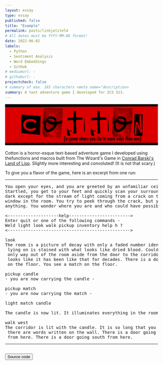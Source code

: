 ```yaml
---
layout: essay
type: essay
published: false
title: "Example"
permalink: posts/linkjetitel4
# All dates must be YYYY-MM-DD format!
date: 2022-06-02
labels:
  - Python
  - Sentiment Analysis
  - Word Embeddings
  - GitHub
# mediumurl: -
# githuburl: -
projectcheck: false
# summary of max. 165 characters <meta name="description>
summary: A text adventure game I developed for ICS 313.
---
```



<img class="ui image" src="/images/cotton-header.png">

Cotton is a horror-esque text-based adventure game I developed using thefunctions and macros built from The Wizard's Game in [Conrad Barski's Land of Lisp](http://landoflisp.com/). Slightly more interesting and convoluted! (It is not that scary.)

To give you a flavor of the game, here is an excerpt from one run:

<hr>

<pre>
You open your eyes, and you are greeted by an unfamiliar ceiling.
Startled, you get to your feet and quickly scan your surroundings. It's
dark except for the stream of light coming from a crack on the only boarded
window in the room. You try to peek through the crack, but you cannot see
anything. You wonder where you are and who could have possibly brought you here.

<--------------------help------------------------>
Enter quit or one of the following commands -
Weld light look walk pickup inventory help h ?
<------------------------------------------------>

look
The room is a picture of decay with only a faded number identifying it as room-4. The bed you were
 lying on is stained with what looks like dried blood. Could it be your blood? No - it is not. The
 only way out of the room aside from the door to the corridor is a window that is boarded shut. It
 looks like it has been like that for decades. There is a door going west from here. You see a candle
 on the floor. You see a match on the floor.

pickup candle
- you are now carrying the candle -

pickup match
- you are now carrying the match -

light match candle

The candle is now lit. It illuminates everything in the room.

walk west
The corridor is lit with the candle. It is so long that you cannot see to the end. You notice that
 there are words written on the wall. There is a door going east from here. There is a way going north
 from here. There is a door going south from here.
</pre>

<hr>

<br>

<a href="https://github.com/jogarces/ics-313-text-game">
   <button class="ui black button"> <i class="large github icon"></i> Source code </button>
</a>
